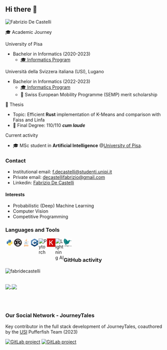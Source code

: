 ## Hi there 👋

<p align="left"> <img src="https://komarev.com/ghpvc/?username=FabriDeCastelli&label=Profile%20views&color=0e75b6&style=flat" alt="Fabrizio De Castelli" /> </p>

🎓 Academic Journey

University of Pisa
- Bachelor in Informatics (2020-2023)
  - <a href='https://didattica.di.unipi.it/laurea-in-informatica/' target="_blank">🎓 Informatics Program</a>
  
Università della Svizzera italiana (USI), Lugano
- Bachelor in Informatics (2022-2023)
  - <a href='https://www.usi.ch/en/education/bachelor/informatics' target="_blank">🎓 Informatics Program</a>
  - 🏅 Swiss European Mobility Programme (SEMP) merit scholarship
 
📜 Thesis
- Topic: Efficient <b>Rust</b> implementation of K-Means and comparison with Faiss and Linfa
- 🎯 Final Degree: 110/110 ___cum laude___
    
Current activity
- 🎓 MSc student in <b>Artificial Intelligence</b> @<a href='https://didattica.di.unipi.it/en/master-programme-in-computer-science/curricula-2/curriculum-%c2%93artificial-intelligence%c2%94-2/' target="_blank">University of Pisa</a>.

### Contact
- Institutional email: <a href= "mailto:d.goglia@studenti.unipi.it" target="_blank">f.decastelli@studenti.unipi.it</a>
- Private email: <a href= "mailto:decastellifabrizio@gmail.com" target="_blank">decastellifabrizio@gmail.com</a>
- Linkedin: <a href='https://www.linkedin.com/in/fabrizio-de-castelli-bb8b77270/' target="_blank">Fabrizio De Castelli</a>

#### Interests
- Probabilistic (Deep) Machine Learning
- Computer Vision
- Competitive Programming

### Languages and Tools

<div>
<img width="26px" align="left" src="https://raw.githubusercontent.com/github/explore/80688e429a7d4ef2fca1e82350fe8e3517d3494d/topics/python/python.png">
<img width="26px" align="left" src="https://raw.githubusercontent.com/github/explore/80688e429a7d4ef2fca1e82350fe8e3517d3494d/topics/rust/rust.png">
<img width="26px" align="left" src="https://raw.githubusercontent.com/github/explore/80688e429a7d4ef2fca1e82350fe8e3517d3494d/topics/java/java.png">
<img width="26px" align="left" src="https://raw.githubusercontent.com/github/explore/80688e429a7d4ef2fca1e82350fe8e3517d3494d/topics/cpp/cpp.png">
<img align="left" alt="Pytorch" width="26px" src="https://avatars.githubusercontent.com/u/21003710?s=48&v=4">
<img align="left" alt="Keras" width="26px" src="https://raw.githubusercontent.com/github/explore/cf9a84017e3cdd93aeb635d9b85379ba67d62031/topics/keras/keras.png">
<img align="left" alt="Lightning AI" width="26px" src="https://avatars.githubusercontent.com/u/58386951?s=200&v=4">
<img align="left" alt="" width="26px" src="https://raw.githubusercontent.com/github/explore/80688e429a7d4ef2fca1e82350fe8e3517d3494d/topics/latex/latex.png">

</div>

<br/><br/>
### GitHub activity
<!-- TROPHY -->
<p align="left"> <img src="https://github-profile-trophy.vercel.app/?username=fabridecastelli&theme=gruvbox&no-bg=true" alt="fabridecastelli" /> </p>

<br/>

<!-- STATISTICS -->
<a href="https://github.com/fabridecastelli">
  <img align="center" src="https://github-readme-stats.vercel.app/api?username=fabridecastelli&layout=compact&theme=calm&show_icons=true" />
</a>

<!-- LANGUAGES -->
<a href="https://github.com/fabridecastelli">
  <img align="center" src="https://github-readme-stats.vercel.app/api/top-langs/?username=fabridecastelli&layout=compact&theme=calm&hide=jupyter%20notebook,html,css,xslt,shell" />
</a>

<br/><br/>

### Our Social Network - JourneyTales

Key contributor in the full stack development of JourneyTales, coauthored by the <a href="https://www.usi.ch/it"> USI</a> Pufferfish Team (2023) 

[![GitLab project](https://img.shields.io/static/v1?label=GitLab&message=Journeytales%20Frontend&color=blue)](https://gitlab.com/usi-si-oss/teaching/projects-showcase/sa4/team-4-pufferfish/frontend)
[![GitLab project](https://img.shields.io/static/v1?label=GitLab&message=Journeytales%20Backend&color=blue)](https://gitlab.com/usi-si-oss/teaching/projects-showcase/sa4/team-4-pufferfish/backend)
